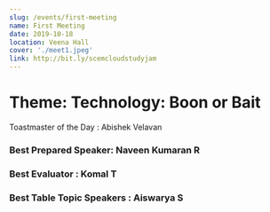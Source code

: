 ```yaml
---
slug: /events/first-meeting
name: First Meeting
date: 2019-10-18
location: Veena Hall
cover: './meet1.jpeg'
link: http://bit.ly/scemcloudstudyjam
---
```


# Theme: Technology: Boon or Bait

Toastmaster of the Day : Abishek Velavan

### Best Prepared Speaker: Naveen Kumaran R
### Best Evaluator : Komal T
### Best Table Topic Speakers : Aiswarya S


